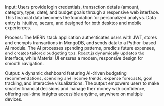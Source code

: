 Input:
Users provide login credentials, transaction details (amount, category, type, date), and budget goals through a responsive web interface. This financial data becomes the foundation for personalized analysis. Data entry is intuitive, secure, and designed for both desktop and mobile experiences.

Process:
The MERN stack application authenticates users with JWT, stores and encrypts transactions in MongoDB, and sends data to a Python-based AI module. The AI processes spending patterns, predicts future expenses, and creates tailored budgeting tips. React.js dynamically updates the interface, while Material UI ensures a modern, responsive design for smooth navigation.

Output:
A dynamic dashboard featuring AI-driven budgeting recommendations, spending and income trends, expense forecasts, goal tracking, and interactive visualizations. The output empowers users to make smarter financial decisions and manage their money with confidence, offering real-time insights accessible anytime, anywhere on multiple devices.
